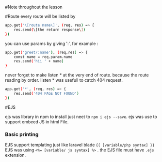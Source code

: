 #Note throughout the lesson

#Route
every route will be listed by 
```sh 
app.get('\[route name\]', (req, res) => {
    res.send(\[the return response\])
}) 
```

you can use params by giving ':', for example : 
```sh 
app.get('greet/:name'), (req,res) => {
    const name = req.param.name
    res.send('hii ' + name)
}
```

never forget to make listen * at the very end of route. because the route reading by order. listen * was usefull to catch 404 request.

```sh 
app.get('*', (req, res) => {
    res.send('404 PAGE NOT FOUND')
})
```

#EJS

ejs was library in npm to install just neet to ``` npm i ejs --save ```. ejs was use to support embeed JS in html File.


### Basic printing

 EJS support templating just like laravel blade ``` {{ [variable/php syntax] }} ``` EJS was using ``` <%= [variable/ js syntax] %> ``` . the EJS file must have ``` .ejs ``` extension.

